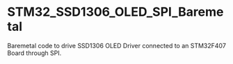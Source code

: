 # STM32_SSD1306_OLED_SPI_Baremetal
Baremetal code to drive SSD1306 OLED Driver connected to an STM32F407 Board through SPI.
